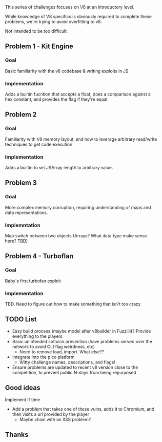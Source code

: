 This series of challenges focuses on V8 at an introductory level.

While knowledge of V8 specifics is obviously required to complete these problems, we're trying to avoid overfitting to v8.

Not intended to be too difficult. 

## Problem 1 - Kit Engine
### Goal
Basic familiarity with the v8 codebase & writing exploits in JS
### Implementation
Adds a builtin fucntion that accepts a float, does a comparison against a hex constant, and provides the flag if they're equal

## Problem 2
### Goal
Familiarity with V8 memory layout, and how to leverage arbitrary read/write techniques to get code execution
### Implementation
Adds a builtin to set JSArray length to arbitrary value. 

## Problem 3
### Goal
More complex memory corruption, requiring understanding of maps and data representations.
### Implemntation
Map switch between two objects (Arrays? What data type make sense here? TBD)

## Problem 4 - Turboflan
### Goal
Baby's first turbofan exploit
### Implementation
TBD. Need to figure out how to make something that isn't too crazy

## TODO List
- Easy build process (maybe model after v8builder in Fuzzilli)? Provide everything to the players
- Basic unintended soltuion prevention (have problems served over the network to avoid CLI flag weirdness, etc)
    - Need to remove load, import. What else??
- Integrate into the pico platform
    - Witty challenge names, descriptions, and flags!
- Ensure problems are updated to recent v8 version close to the competition, to prevent public N-days from being repurposed

## Good ideas
Implement if time
- Add a problem that takes one of these vulns, adds it to Chromium, and then visits a url provided by the player
    - Maybe chain with an XSS problem?

## Thanks
